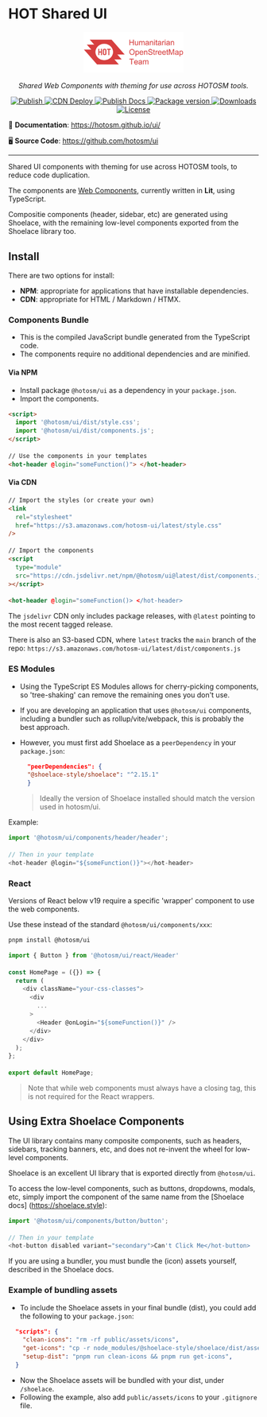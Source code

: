 # HOT Shared UI

<!-- markdownlint-disable -->
<p align="center">
  <img src="https://github.com/hotosm/fmtm/blob/main/images/hot_logo.png?raw=true" style="width: 200px;" alt="HOT"></a>
</p>
<p align="center">
  <em>Shared Web Components with theming for use across HOTOSM tools.</em>
</p>
<p align="center">
  <a href="https://github.com/hotosm/ui/actions/workflows/publish.yml" target="_blank">
      <img src="https://github.com/hotosm/ui/actions/workflows/publish.yml/badge.svg?event=release" alt="Publish">
  </a>
  <a href="https://github.com/hotosm/ui/actions/workflows/cdn_deploy.yml" target="_blank">
      <img src="https://github.com/hotosm/ui/actions/workflows/cdn_deploy.yml/badge.svg?branch=main" alt="CDN Deploy">
  </a>
  <a href="https://github.com/hotosm/ui/actions/workflows/docs.yml" target="_blank">
      <img src="https://github.com/hotosm/ui/actions/workflows/docs.yml/badge.svg" alt="Publish Docs">
  </a>
  <a href="https://www.npmjs.com/package/@hotosm/ui" target="_blank">
      <img src="https://img.shields.io/npm/v/%40hotosm/ui?color=334D058"
      alt="Package version">
  </a>
  <a href="https://npmtrends.com/@hotosm/ui" target="_blank">
      <img src="https://img.shields.io/npm/dm/%40hotosm%2Fui"
      alt="Downloads">
  </a>
  <a href="https://github.com/hotosm/ui/blob/main/LICENSE.md" target="_blank">
      <img src="https://img.shields.io/github/license/hotosm/ui.svg" alt="License">
  </a>
</p>

📖 **Documentation**: <a href="https://hotosm.github.io/ui/" target="_blank">https://hotosm.github.io/ui/</a>

🖥️ **Source Code**: <a href="https://github.com/hotosm/ui" target="_blank">https://github.com/hotosm/ui</a>

---

<!-- markdownlint-enable -->

Shared UI components with theming for use across HOTOSM tools,
to reduce code duplication.

The components are
[Web Components](https://developer.mozilla.org/en-US/docs/Web/API/Web_components),
currently written in **Lit**, using TypeScript.

Compositie components (header, sidebar, etc) are generated using Shoelace, with
the remaining low-level components exported from the Shoelace library too.

## Install

There are two options for install:

- **NPM**: appropriate for applications that have installable dependencies.
- **CDN**: appropriate for HTML / Markdown / HTMX.

### Components Bundle

- This is the compiled JavaScript bundle generated from the TypeScript code.
- The components require no additional dependencies and are minified.

#### Via NPM

- Install package `@hotosm/ui` as a dependency in your `package.json`.
- Import the components.

```html
<script>
  import '@hotosm/ui/dist/style.css';
  import '@hotosm/ui/dist/components.js';
</script>

// Use the components in your templates
<hot-header @login="someFunction()"> </hot-header>
```

#### Via CDN

```html
// Import the styles (or create your own)
<link
  rel="stylesheet"
  href="https://s3.amazonaws.com/hotosm-ui/latest/style.css"
/>

// Import the components
<script
  type="module"
  src="https://cdn.jsdelivr.net/npm/@hotosm/ui@latest/dist/components.js"
></script>

<hot-header @login="someFunction()> </hot-header>
```

The `jsdelivr` CDN only includes package releases, with `@latest` pointing to the
most recent tagged release.

There is also an S3-based CDN, where `latest` tracks the `main` branch of the repo:
  `https://s3.amazonaws.com/hotosm-ui/latest/dist/components.js`

### ES Modules

- Using the TypeScript ES Modules allows for cherry-picking components, so
'tree-shaking' can remove the remaining ones you don't use.
- If you are developing an application that uses `@hotosm/ui` components,
including a bundler such as rollup/vite/webpack, this is probably the best approach.
- However, you must first add Shoelace as a `peerDependency` in your `package.json`:

    ```json
      "peerDependencies": {
      "@shoelace-style/shoelace": "^2.15.1"
      }
    ```

    > Ideally the version of Shoelace installed should match the version used in
    > hotosm/ui.

Example:

```js
import '@hotosm/ui/components/header/header';

// Then in your template
<hot-header @login="${someFunction()}"></hot-header>
```

### React

Versions of React below v19 require a specific 'wrapper' component to use the
web components.

Use these instead of the standard `@hotosm/ui/components/xxx`:

```bash
pnpm install @hotosm/ui
```

```js
import { Button } from '@hotosm/ui/react/Header'

const HomePage = ({}) => {
  return (
    <div className="your-css-classes">
      <div
        ...
      >
        <Header @onLogin="${someFunction()}" />
      </div>
    </div>
  );
};

export default HomePage;
```

> Note that while web components must always have a closing tag, this is not
> required for the React wrappers.

## Using Extra Shoelace Components

The UI library contains many composite components, such as headers, sidebars,
tracking banners, etc, and does not re-invent the wheel for low-level components.

Shoelace is an excellent UI library that is exported directly from `@hotosm/ui`.

To access the low-level components, such as buttons, dropdowns, modals, etc,
simply import the component of the same name from the [Shoelace docs]
(<https://shoelace.style>):

```js
import '@hotosm/ui/components/button/button';

// Then in your template
<hot-button disabled variant="secondary">Can't Click Me</hot-button>
```

If you are using a bundler, you must bundle the (icon) assets yourself,
described in the Shoelace docs.

### Example of bundling assets

- To include the Shoelace assets in your final bundle (dist), you could add
  the following to your `package.json`:

```json
  "scripts": {
    "clean-icons": "rm -rf public/assets/icons",
    "get-icons": "cp -r node_modules/@shoelace-style/shoelace/dist/assets/icons public/",
    "setup-dist": "pnpm run clean-icons && pnpm run get-icons",
  }
```

- Now the Shoelace assets will be bundled with your dist, under `/shoelace`.
- Following the example, also add `public/assets/icons` to your `.gitignore` file.
